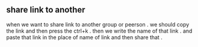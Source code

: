 ## share link to another 

when we want to share link to another group  or peerson .
we should copy the link and then press the ctrl+k .
then we write the name of that link .
and paste  that link in the place of name of link and then share that .
